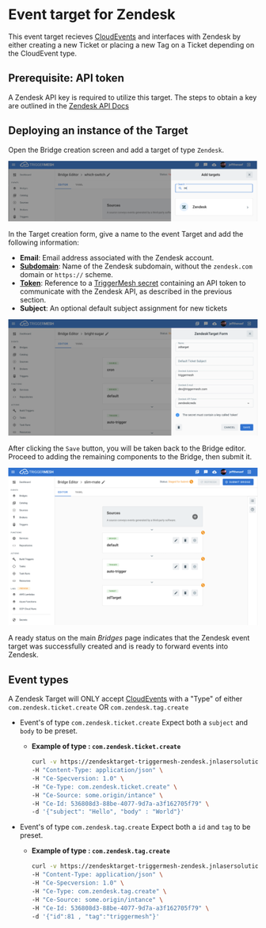 # Event target for Zendesk

This event target recieves [CloudEvents][ce] and interfaces with Zendesk by either creating a new Ticket or placing a new Tag on a Ticket depending on the CloudEvent type.

## Prerequisite: API token

A Zendesk API key is required to utilize this target. The steps to obtain a key are outlined in the [Zendesk API Docs](https://support.zendesk.com/hc/en-us/articles/226022787-Generating-a-new-API-token-)

## Deploying an instance of the Target

Open the Bridge creation screen and add a target of type `Zendesk`.

![Adding a Zendesk target](../images/zendesk-target/create-bridge-1.png)

In the Target creation form, give a name to the event Target and add the following information:

* **Email**: Email address associated with the Zendesk account.
* [**Subdomain**][zd-subdom]: Name of the Zendesk subdomain, without the `zendesk.com` domain or `https://` scheme.
* [**Token**][zd-token]: Reference to a [TriggerMesh secret][tm-secret] containing an API token to communicate with the Zendesk API, as described in the previous section.
* **Subject**: An optional default subject assignment for new tickets

![Zendesk target form](../images/zendesk-target/create-bridge-2.png)

After clicking the `Save` button, you will be taken back to the Bridge editor. Proceed to adding the remaining
components to the Bridge, then submit it.

![Bridge overview](../images/zendesk-target/create-bridge-3.png)

A ready status on the main _Bridges_ page indicates that the Zendesk event target was
successfully created and is ready to forward events into Zendesk.

<!-- ![Bridge status](../images/bridge-status-green.png) -->

## Event types

A Zendesk Target will ONLY accept [CloudEvents][ce] with a "Type" of either `com.zendesk.ticket.create` OR `com.zendesk.tag.create`

* Event's of type `com.zendesk.ticket.create` Expect both a `subject` and `body` to be preset.
  - **Example of type : `com.zendesk.ticket.create`**
    ```sh
    curl -v https://zendesktarget-triggermesh-zendesk.jnlasersolutions.dev.munu.io  \
    -H "Content-Type: application/json" \
    -H "Ce-Specversion: 1.0" \
    -H "Ce-Type: com.zendesk.ticket.create" \
    -H "Ce-Source: some.origin/intance" \
    -H "Ce-Id: 536808d3-88be-4077-9d7a-a3f162705f79" \
    -d '{"subject": "Hello", "body" : "World"}'
    ```

* Event's of type `com.zendesk.tag.create` Expect both a `id` and `tag` to be preset.
  - **Example of type : `com.zendesk.tag.create`**
    ```sh
    curl -v https://zendesktarget-triggermesh-zendesk.jnlasersolutions.dev.munu.io  \
    -H "Content-Type: application/json" \
    -H "Ce-Specversion: 1.0" \
    -H "Ce-Type: com.zendesk.tag.create" \
    -H "Ce-Source: some.origin/intance" \
    -H "Ce-Id: 536808d3-88be-4077-9d7a-a3f162705f79" \
    -d '{"id":81 , "tag":"triggermesh"}'
    ```

[ce]: https://cloudevents.io/
[zd-token]: https://support.zendesk.com/hc/en-us/articles/226022787-Generating-a-new-API-token-
[zd-target]: https://support.zendesk.com/hc/en-us/articles/203662136-Notifying-external-targets
[zd-trigger]: https://support.zendesk.com/hc/en-us/articles/203662226-Triggers-resources
[zd-subdom]: https://support.zendesk.com/hc/en-us/articles/221682747-Where-can-I-find-my-Zendesk-subdomain-

[tm-secret]: ../guides/secrets.md
